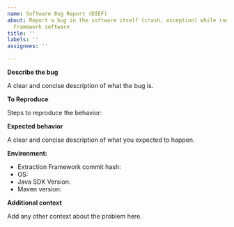 ```yaml
---
name: Software Bug Report (DIEF)
about: Report a bug in the software itself (crash, exception) while running the Extraction
  Framework software
title: ''
labels: ''
assignees: ''

---
```


**Describe the bug**

A clear and concise description of what the bug is.

**To Reproduce**

Steps to reproduce the behavior:

**Expected behavior**

A clear and concise description of what you expected to happen.

**Environment:**
 - Extraction Framework commit hash: 
 - OS: 
 - Java SDK Version:
 - Maven version:

**Additional context**

Add any other context about the problem here.
